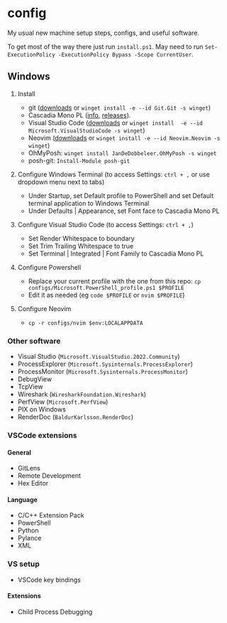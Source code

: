 # config
My usual new machine setup steps, configs, and useful software.

To get most of the way there just run `install.ps1`. May need to run `Set-ExecutionPolicy -ExecutionPolicy Bypass -Scope CurrentUser`.

## Windows
1. Install
    - git ([downloads](https://git-scm.com/download/win) or `winget install -e --id Git.Git -s winget`)
    - Cascadia Mono PL ([info](https://learn.microsoft.com/en-us/windows/terminal/cascadia-code), [releases](https://github.com/microsoft/cascadia-code/releases)).
    - Visual Studio Code ([downloads](https://code.visualstudio.com/Download) or `winget install  -e --id Microsoft.VisualStudioCode -s winget`)
    - Neovim ([downloads](https://neovim.io/) or `winget install -e --id Neovim.Neovim -s winget`)
    - OhMyPosh: `winget install JanDeDobbeleer.OhMyPosh -s winget`
    - posh-git: `Install-Module posh-git`

1. Configure Windows Terminal (to access Settings: `ctrl + ,` or use dropdown menu next to tabs)
    - Under Startup, set Default profile to PowerShell and set Default terminal application to Windows Terminal
    - Under Defaults | Appearance, set Font face to Cascadia Mono PL

1. Configure Visual Studio Code (to access Settings: `ctrl + ,`)
    - Set Render Whitespace to boundary
    - Set Trim Trailing Whitespace to true
    - Set Terminal | Integrated | Font Family to Cascadia Mono PL

1. Configure Powershell
    - Replace your current profile with the one from this repo: `cp configs/Microsoft.PowerShell_profile.ps1 $PROFILE`
    - Edit it as needed (eg `code $PROFILE` or `nvim $PROFILE`)

1. Configure Neovim
    - `cp -r configs/nvim $env:LOCALAPPDATA`

### Other software
- Visual Studio (`Microsoft.VisualStudio.2022.Community`)
- ProcessExplorer (`Microsoft.Sysinternals.ProcessExplorer`)
- ProcessMonitor (`Microsoft.Sysinternals.ProcessMonitor`)
- DebugView
- TcpView
- Wireshark (`WiresharkFoundation.Wireshark`)
- PerfView (`Microsoft.PerfView`)
- PIX on Windows
- RenderDoc (`BaldurKarlsson.RenderDoc`)

### VSCode extensions
#### General
- GitLens
- Remote Development
- Hex Editor
#### Language
- C/C++ Extension Pack
- PowerShell
- Python
- Pylance
- XML

### VS setup
- VSCode key bindings
#### Extensions
- Child Process Debugging